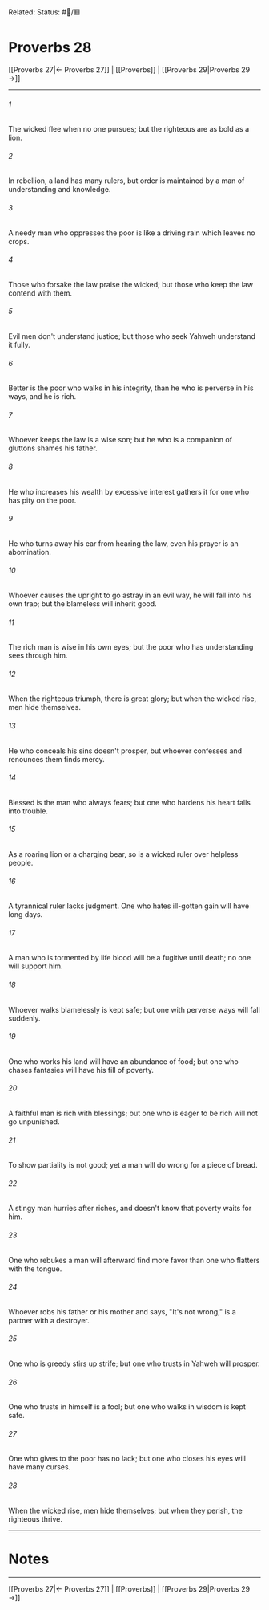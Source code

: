 Related:
Status: #📖/🟥
# Proverbs 28

[[Proverbs 27|← Proverbs 27]] | [[Proverbs]] | [[Proverbs 29|Proverbs 29 →]]
***



###### 1 
The wicked flee when no one pursues; but the righteous are as bold as a lion. 

###### 2 
In rebellion, a land has many rulers, but order is maintained by a man of understanding and knowledge. 

###### 3 
A needy man who oppresses the poor is like a driving rain which leaves no crops. 

###### 4 
Those who forsake the law praise the wicked; but those who keep the law contend with them. 

###### 5 
Evil men don't understand justice; but those who seek Yahweh understand it fully. 

###### 6 
Better is the poor who walks in his integrity, than he who is perverse in his ways, and he is rich. 

###### 7 
Whoever keeps the law is a wise son; but he who is a companion of gluttons shames his father. 

###### 8 
He who increases his wealth by excessive interest gathers it for one who has pity on the poor. 

###### 9 
He who turns away his ear from hearing the law, even his prayer is an abomination. 

###### 10 
Whoever causes the upright to go astray in an evil way, he will fall into his own trap; but the blameless will inherit good. 

###### 11 
The rich man is wise in his own eyes; but the poor who has understanding sees through him. 

###### 12 
When the righteous triumph, there is great glory; but when the wicked rise, men hide themselves. 

###### 13 
He who conceals his sins doesn't prosper, but whoever confesses and renounces them finds mercy. 

###### 14 
Blessed is the man who always fears; but one who hardens his heart falls into trouble. 

###### 15 
As a roaring lion or a charging bear, so is a wicked ruler over helpless people. 

###### 16 
A tyrannical ruler lacks judgment. One who hates ill-gotten gain will have long days. 

###### 17 
A man who is tormented by life blood will be a fugitive until death; no one will support him. 

###### 18 
Whoever walks blamelessly is kept safe; but one with perverse ways will fall suddenly. 

###### 19 
One who works his land will have an abundance of food; but one who chases fantasies will have his fill of poverty. 

###### 20 
A faithful man is rich with blessings; but one who is eager to be rich will not go unpunished. 

###### 21 
To show partiality is not good; yet a man will do wrong for a piece of bread. 

###### 22 
A stingy man hurries after riches, and doesn't know that poverty waits for him. 

###### 23 
One who rebukes a man will afterward find more favor than one who flatters with the tongue. 

###### 24 
Whoever robs his father or his mother and says, "It's not wrong," is a partner with a destroyer. 

###### 25 
One who is greedy stirs up strife; but one who trusts in Yahweh will prosper. 

###### 26 
One who trusts in himself is a fool; but one who walks in wisdom is kept safe. 

###### 27 
One who gives to the poor has no lack; but one who closes his eyes will have many curses. 

###### 28 
When the wicked rise, men hide themselves; but when they perish, the righteous thrive.

---
# Notes


***
[[Proverbs 27|← Proverbs 27]] | [[Proverbs]] | [[Proverbs 29|Proverbs 29 →]]
